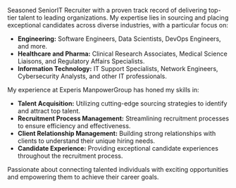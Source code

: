 Seasoned SeniorIT Recruiter with a proven track record of delivering top-tier talent to leading organizations. My expertise lies in sourcing and placing exceptional candidates across diverse industries, with a particular focus on:

* **Engineering:** Software Engineers, Data Scientists, DevOps Engineers, and more.
* **Healthcare and Pharma:** Clinical Research Associates, Medical Science Liaisons, and Regulatory Affairs Specialists.
* **Information Technology:** IT Support Specialists, Network Engineers, Cybersecurity Analysts, and other IT professionals.

My experience at Experis ManpowerGroup has honed my skills in:

* **Talent Acquisition:** Utilizing cutting-edge sourcing strategies to identify and attract top talent.
* **Recruitment Process Management:** Streamlining recruitment processes to ensure efficiency and effectiveness.
* **Client Relationship Management:** Building strong relationships with clients to understand their unique hiring needs.
* **Candidate Experience:** Providing exceptional candidate experiences throughout the recruitment process.

Passionate about connecting talented individuals with exciting opportunities and empowering them to achieve their career goals.
<!---
sonu6994/sonu6994 is a ✨ special ✨ repository because its `README.md` (this file) appears on your GitHub profile.
You can click the Preview link to take a look at your changes.
--->
